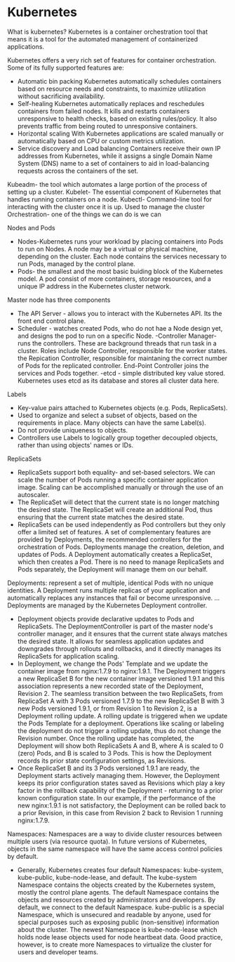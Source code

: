 # Kubernetes

What is kubernetes?
Kubernetes is a container orchestration tool that means it is a tool for the automated management of containerized applications.

Kubernetes offers a very rich set of features for container orchestration. Some of its fully supported features are:

- Automatic bin packing
Kubernetes automatically schedules containers based on resource needs and constraints, to maximize utilization without sacrificing availability.
- Self-healing
Kubernetes automatically replaces and reschedules containers from failed nodes. It kills and restarts containers unresponsive to health checks, based on existing rules/policy. It also prevents traffic from being routed to unresponsive containers.
- Horizontal scaling
With Kubernetes applications are scaled manually or automatically based on CPU or custom metrics utilization.
- Service discovery and Load balancing
Containers receive their own IP addresses from Kubernetes, while it assigns a single Domain Name System (DNS) name to a set of containers to aid in load-balancing requests across the containers of the set.

Kubeadm- the tool which automates a large portion of the process of setting up a cluster. 
Kubelet- The essential component of Kubernetes that handles running containers on a node.
Kubectl- Command-line tool for interacting with the cluster once it is up. Used to manage the cluster
Orchestration- one of the things we can do is we can  

Nodes and Pods
- Nodes-Kubernetes runs your workload by placing containers into Pods to run on Nodes. A node may be a virtual or physical machine, depending on the cluster. Each node contains the services necessary to run Pods, managed by the control plane.
- Pods- the smallest and the most basic buiding block of the Kubernetes model. A pod consist of more containers, storage resources, and a unique IP address in the Kubernetes cluster network.

Master node has three components
- The API Server - allows you to interact with the Kubernetes API. Its the front end control plane. 
- Scheduler - watches created Pods, who do not hae a Node design yet, and designs the pod to run on a specific Node. 
-Controller Manager- runs the controllers. These are background threads that run task in a cluster. Roles include Node Controller, responsible for the worker states. the Repication Controller, responsible for maintaning the correct number of Pods for the replicated controller. End-Point Controller joins the services and Pods together.
-etcd - simple distributed key value stored. Kubernetes uses etcd as its database and stores all cluster data here. 

Labels 
- Key-value pairs attached to Kubernetes objects (e.g. Pods, ReplicaSets). 
- Used to organize and select a subset of objects, based on the requirements in place. Many objects can have the same Label(s). 
- Do not provide uniqueness to objects. 
- Controllers use Labels to logically group together decoupled objects, rather than using objects' names or IDs.

ReplicaSets
-  ReplicaSets support both equality- and set-based selectors. We can scale the number of Pods running a specific container application image. Scaling can be accomplished manually or through the use of an autoscaler.
- The ReplicaSet will detect that the current state is no longer matching the desired state. The ReplicaSet will create an additional Pod, thus ensuring that the current state matches the desired state.
- ReplicaSets can be used independently as Pod controllers but they only offer a limited set of features. A set of complementary features are provided by Deployments, the recommended controllers for the orchestration of Pods. Deployments manage the creation, deletion, and updates of Pods. A Deployment automatically creates a ReplicaSet, which then creates a Pod. There is no need to manage ReplicaSets and Pods separately, the Deployment will manage them on our behalf.

Deployments: represent a set of multiple, identical Pods with no unique identities. A Deployment runs multiple replicas of your application and automatically replaces any instances that fail or become unresponsive. ... Deployments are managed by the Kubernetes Deployment controller.
- Deployment objects provide declarative updates to Pods and ReplicaSets. The DeploymentController is part of the master node's controller manager, and it ensures that the current state always matches the desired state. It allows for seamless application updates and downgrades through rollouts and rollbacks, and it directly manages its ReplicaSets for application scaling. 
- In Deployment, we change the Pods' Template and we update the container image from nginx:1.7.9 to nginx:1.9.1. The Deployment triggers a new ReplicaSet B for the new container image versioned 1.9.1 and this association represents a new recorded state of the Deployment, Revision 2. The seamless transition between the two ReplicaSets, from ReplicaSet A with 3 Pods versioned 1.7.9 to the new ReplicaSet B with 3 new Pods versioned 1.9.1, or from Revision 1 to Revision 2, is a Deployment rolling update. A rolling update is triggered when we update the Pods Template for a deployment. Operations like scaling or labeling the deployment do not trigger a rolling update, thus do not change the Revision number. Once the rolling update has completed, the Deployment will show both ReplicaSets A and B, where A is scaled to 0 (zero) Pods, and B is scaled to 3 Pods. This is how the Deployment records its prior state configuration settings, as Revisions. 
- Once ReplicaSet B and its 3 Pods versioned 1.9.1 are ready, the Deployment starts actively managing them. However, the Deployment keeps its prior configuration states saved as Revisions which play a key factor in the rollback capability of the Deployment - returning to a prior known configuration state. In our example, if the performance of the new nginx:1.9.1 is not satisfactory, the Deployment can be rolled back to a prior Revision, in this case from Revision 2 back to Revision 1 running nginx:1.7.9. 

Namespaces: Namespaces are a way to divide cluster resources between multiple users (via resource quota). In future versions of Kubernetes, objects in the same namespace will have the same access control policies by default.
- Generally, Kubernetes creates four default Namespaces: kube-system, kube-public, kube-node-lease, and default. The kube-system Namespace contains the objects created by the Kubernetes system, mostly the control plane agents. The default Namespace contains the objects and resources created by administrators and developers. By default, we connect to the default Namespace. kube-public is a special Namespace, which is unsecured and readable by anyone, used for special purposes such as exposing public (non-sensitive) information about the cluster. The newest Namespace is kube-node-lease which holds node lease objects used for node heartbeat data. Good practice, however, is to create more Namespaces to virtualize the cluster for users and developer teams.

 

